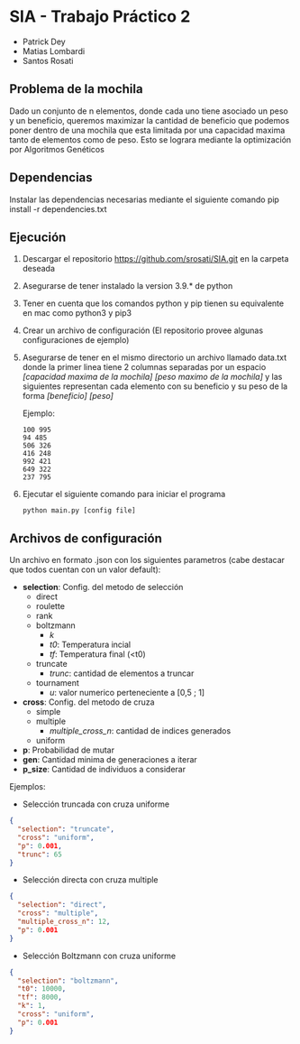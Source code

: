 # SIA - Trabajo Práctico 2

- Patrick Dey
- Matias Lombardi
- Santos Rosati

## Problema de la mochila

Dado un conjunto de n elementos, donde cada uno tiene asociado un peso y un beneficio, queremos maximizar la cantidad de beneficio que podemos poner dentro de una mochila que esta limitada por una capacidad maxima tanto de elementos como de peso. Esto se lograra mediante la optimización por Algoritmos Genéticos

## Dependencias

Instalar las dependencias necesarias mediante el siguiente comando
pip install -r dependencies.txt

## Ejecución

1.  Descargar el repositorio https://github.com/srosati/SIA.git en la carpeta deseada
2.  Asegurarse de tener instalado la version 3.9.\* de python
3.  Tener en cuenta que los comandos python y pip tienen su equivalente en mac como python3 y pip3
4.  Crear un archivo de configuración (El repositorio provee algunas configuraciones de ejemplo)
5.  Asegurarse de tener en el mismo directorio un archivo llamado data.txt donde la primer linea tiene 2 columnas separadas por un espacio _[capacidad maxima de la mochila] [peso maximo de la mochila]_ y las siguientes representan cada elemento con su beneficio y su peso de la forma _[beneficio] [peso]_

    Ejemplo:

    ```
    100 995
    94 485
    506 326
    416 248
    992 421
    649 322
    237 795
    ```

6.  Ejecutar el siguiente comando para iniciar el programa

        python main.py [config file]

## Archivos de configuración

Un archivo en formato .json con los siguientes parametros (cabe destacar que todos cuentan con un valor default):

- **selection**: Config. del metodo de selección
  - direct
  - roulette
  - rank
  - boltzmann
    - _k_
    - _t0_: Temperatura incial
    - _tf_: Temperatura final (<t0)
  - truncate
    - _trunc_: cantidad de elementos a truncar
  - tournament
    - _u_: valor numerico perteneciente a [0,5 ; 1]
- **cross**: Config. del metodo de cruza
  - simple
  - multiple
    - _multiple_cross_n_: cantidad de indices generados
  - uniform
- **p**: Probabilidad de mutar
- **gen**: Cantidad minima de generaciones a iterar
- **p_size**: Cantidad de individuos a considerar

Ejemplos:

- Selección truncada con cruza uniforme

```json
{
  "selection": "truncate",
  "cross": "uniform",
  "p": 0.001,
  "trunc": 65
}
```

- Selección directa con cruza multiple

```json
{
  "selection": "direct",
  "cross": "multiple",
  "multiple_cross_n": 12,
  "p": 0.001
}
```

- Selección Boltzmann con cruza uniforme

```json
{
  "selection": "boltzmann",
  "t0": 10000,
  "tf": 8000,
  "k": 1,
  "cross": "uniform",
  "p": 0.001
}
```
